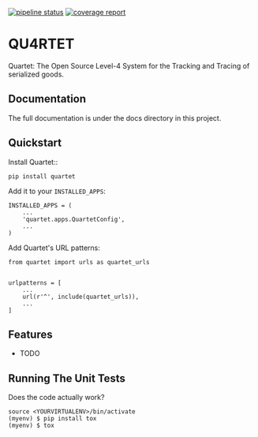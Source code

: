 [![pipeline status](https://gitlab.com/serial-lab/quartet_epcis/badges/master/pipeline.svg)](https://gitlab.com/serial-lab/quartet_epcis/commits/master)
[![coverage report](https://gitlab.com/serial-lab/quartet/badges/master/coverage.svg)](https://gitlab.com/serial-lab/quartet/commits/master)

# QU4RTET

Quartet: The Open Source Level-4 System for the Tracking and Tracing of
serialized goods.

## Documentation


The full documentation is under the docs directory in this project.

## Quickstart


Install Quartet::

    pip install quartet

Add it to your `INSTALLED_APPS`:


    INSTALLED_APPS = (
        ...
        'quartet.apps.QuartetConfig',
        ...
    )

Add Quartet's URL patterns:

    from quartet import urls as quartet_urls


    urlpatterns = [
        ...
        url(r'^', include(quartet_urls)),
        ...
    ]

## Features

* TODO

## Running The Unit Tests

Does the code actually work?


    source <YOURVIRTUALENV>/bin/activate
    (myenv) $ pip install tox
    (myenv) $ tox


